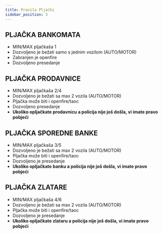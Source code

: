 ```yaml
---
title: Pravila Pljački
sidebar_position: 5
---
```


## PLJAČKA BANKOMATA

- MIN/MAX pljačkaša 1
- Dozvoljeno je bežati samo s jednim vozilom (AUTO/MOTOR)
- Zabranjen je openfire
- Dozvoljeno presedanje

## PLJAČKA PRODAVNICE

- MIN/MAX pljačkaša 2/4
- Dozvoljeno je bežati sa max 2 vozila (AUTO/MOTOR)
- Pljačka može biti i openfire/taoc
- Dozvoljeno presedanje
- **Ukoliko opljačkate prodavnicu a policija nije još došla, vi imate pravo pobjeći**

## PLJAČKA SPOREDNE BANKE
- MIN/MAX pljačkaša 3/5
- Dozvoljeno je bežati sa max 2 vozila (AUTO/MOTOR)
- Pljačka može biti i openfire/taoc
- Dozvoljeno je presedanje
- **Ukoliko opljačkate banku a policija nije još došla, vi imate pravo pobjeći**
 
## PLJAČKA ZLATARE

- MIN/MAX pljačkaša 4/6
- Dozvoljeno je bežati sa max 2 vozila (AUTO/MOTOR)
- Pljačka može biti i openfire/taoc
- Dozvoljeno je presedanje
- **Ukoliko opljačkate zlataru a policija nije još došla, vi imate pravo pobjeći**